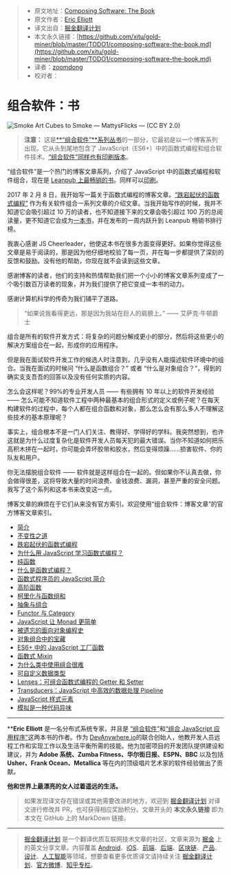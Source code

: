 > * 原文地址：[Composing Software: The Book](https://medium.com/javascript-scene/composing-software-the-book-f31c77fc3ddc)
> * 原文作者：[Eric Elliott](https://medium.com/@_ericelliott)
> * 译文出自：[掘金翻译计划](https://github.com/xitu/gold-miner)
> * 本文永久链接：[https://github.com/xitu/gold-miner/blob/master/TODO1/composing-software-the-book.md](https://github.com/xitu/gold-miner/blob/master/TODO1/composing-software-the-book.md)
> * 译者：[zoomdong](https://github.com/fireairforce)
> * 校对者：

# 组合软件：书

![Smoke Art Cubes to Smoke — MattysFlicks — (CC BY 2.0)](https://cdn-images-1.medium.com/max/10302/1*uVpU7iruzXafhU2VLeH4lw.jpeg)

> **注意：** 这是[**“组合软件”**系列丛书](https://leanpub.com/composingsoftware)的一部分，它最初是以一个博客系列出现。它从头到尾地包含了 JavaScript（ES6+）中的函数式编程和组合软件技术。[“组合软件”同样也有印刷版本](https://www.amazon.com/Composing-Software-Exploration-Programming-Composition/dp/1661212565/ref=as_li_ss_tl?ie=UTF8&linkCode=ll1&tag=eejs-20&linkId=eee1371063c82dea4c2fc72c097868c6&language=en_US)。

“组合软件”是一个热门的博客文章系列，介绍了 JavaScript 中的函数式编程和软件组合，现在是 [Leanpub 上最畅销的书](https://leanpub.com/composingsoftware)。同样可以[印刷](https://www.amazon.com/Composing-Software-Exploration-Programming-Composition/dp/1661212565/ref=as_li_ss_tl?ie=UTF8&linkCode=ll1&tag=eejs-20&linkId=eee1371063c82dea4c2fc72c097868c6&language=en_US)。

2017 年 2 月 8 日，我开始写一篇关于函数式编程的博客文章。[“跌宕起伏的函数式编程”](https://medium.com/javascript-scene/the-rise-and-fall-and-rise-of-functional-programming-composable-software-c2d91b424c8c) 作为有关软件组合一系列文章的介绍文章。当我开始写作的时候，我并不知道它会吸引超过 10 万的读者，也不知道接下来的文章会吸引超过 100 万的总阅读量，更不知道它会成为[一本书](https://leanpub.com/composingsoftware)，并在发布的一周内跃升到 Leanpub 畅销书排行榜。

我衷心感谢 JS Cheerleader，他使这本书在很多方面变得更好。如果你觉得这些文章是易于阅读的，那是因为他仔细地校验了每一页，并在每一步都提供了深刻的反馈和鼓励。没有他的帮助，你现在就不会读到这些文章。

感谢博客的读者，他们的支持和热情帮助我们把一个小小的博客文章系列变成了一个吸引数百万读者的现象，并为我们提供了把它变成一本书的动力。

感谢计算机科学的传奇为我们铺平了道路。

> “如果说我看得更远，那是因为我站在巨人的肩膀上。” —— 艾萨克·牛顿爵士

组合是所有的软件开发方式：将复杂的问题分解成更小的部分，然后将这些更小的解决方案组合在一起，形成你的应用程序。

但是我在面试软件开发工作的候选人时注意到，几乎没有人能描述软件环境中的组合。当我在面试的时候问 “什么是函数组合？” 或者 “什么是对象组合？”，得到的确实支支吾吾的回答以及没有任何实质的内容。

怎么会这样呢？99%的专业开发人员 —— 有些拥有 10 年以上的软件开发经验 —— 怎么可能不知道软件工程中两种最基本的组合形式的定义或例子呢？在每天构建软件的过程中，每个人都在组合函数和对象，那么怎么会有那么多人不理解这些技术的基本原理呢？

事实上，组合根本不是一门人们关注、教得好、学得好的学科。我突然想到，也许这就是为什么过度复杂化是软件开发人员每天犯的最大错误。当你不知道如何把乐高积木拼在一起时，你可能会弄坏胶带和胶水，然后变得烦躁......损害软件、你的队友和用户。

你无法摆脱组合软件 —— 软件就是这样组合在一起的。但如果你不认真去做，你会做得很差，这将导致大量的时间浪费、金钱浪费、漏洞，甚至严重的安全问题。我写了这个系列和这本书来改变这一点。

博客文章的麻烦在于它们从来没有官方索引。欢迎使用“组合软件：博客文章”的官方博客文章索引。

* [简介](https://medium.com/javascript-scene/composing-software-an-introduction-27b72500d6ea)
* [不变性之道](https://medium.com/javascript-scene/the-dao-of-immutability-9f91a70c88cd)
* [跌宕起伏的函数式编程](https://medium.com/javascript-scene/the-rise-and-fall-and-rise-of-functional-programming-composable-software-c2d91b424c8c)
* [为什么用 JavaScript 学习函数式编程？](https://medium.com/javascript-scene/why-learn-functional-programming-in-javascript-composing-software-ea13afc7a257)
* [纯函数](https://medium.com/javascript-scene/master-the-javascript-interview-what-is-a-pure-function-d1c076bec976)
* [什么是函数式编程？](https://medium.com/javascript-scene/master-the-javascript-interview-what-is-functional-programming-7f218c68b3a0)
* [函数式程序员的 JavaScript 简介](https://medium.com/javascript-scene/a-functional-programmers-introduction-to-javascript-composing-software-d670d14ede30)
* [高阶函数](https://medium.com/javascript-scene/higher-order-functions-composing-software-5365cf2cbe99)
* [柯里化与函数组和](https://medium.com/javascript-scene/curry-and-function-composition-2c208d774983)
* [抽象与组合](https://medium.com/javascript-scene/abstraction-composition-cb2849d5bdd6)
* [Functor 与 Category](https://medium.com/javascript-scene/functors-categories-61e031bac53f)
* [JavaScript 让 Monad 更简单](https://medium.com/javascript-scene/javascript-monads-made-simple-7856be57bfe8)
* [被遗忘的面向对象编程史](https://medium.com/javascript-scene/the-forgotten-history-of-oop-88d71b9b2d9f)
* [对象组合中的宝藏](https://medium.com/javascript-scene/the-hidden-treasures-of-object-composition-60cd89480381)
* [ES6+ 中的 JavaScript 工厂函数](https://medium.com/javascript-scene/javascript-factory-functions-with-es6-4d224591a8b1)
* [函数式 Mixin](https://medium.com/javascript-scene/functional-mixins-composing-software-ffb66d5e731c)
* [为什么类中使用组合很难](https://medium.com/javascript-scene/why-composition-is-harder-with-classes-c3e627dcd0aa)
* [可自定义数据类型](https://medium.com/javascript-scene/composable-datatypes-with-functions-aec72db3b093)
* [Lenses：可组合函数式编程的 Getter 和 Setter](https://medium.com/javascript-scene/lenses-b85976cb0534)
* [Transducers：JavaScript 中高效的数据处理 Pipeline](https://medium.com/javascript-scene/transducers-efficient-data-processing-pipelines-in-javascript-7985330fe73d)
* [JavaScript 样式元素](https://medium.com/javascript-scene/elements-of-javascript-style-caa8821cb99f)
* [模拟是一种代码异味](https://medium.com/javascript-scene/mocking-is-a-code-smell-944a70c90a6a)

---

****Eric Elliott** 是一名分布式系统专家，并且是 [“组合软件”](https://leanpub.com/composingsoftware)和[“组合 JavaScript 应用程序”](https://ericelliottjs.com/product/programming-javascript-applications-ebook/)这两本书的作者。作为 [DevAnywhere.io](https://devanywhere.io/)的联合创始人，他教开发人员远程工作和实现工作以及生活平衡所需的技能。他为加密项目的开发团队提供建设和建议，并为 **Adobe 系统、Zumba Fitness、华尔街日报、ESPN、BBC** 以及包括 **Usher、Frank Ocean、Metallica** 等在内的顶级唱片艺术家的软件经验做出了贡献。

**他和世界上最漂亮的女人过着遥远的生活。**

> 如果发现译文存在错误或其他需要改进的地方，欢迎到 [掘金翻译计划](https://github.com/xitu/gold-miner) 对译文进行修改并 PR，也可获得相应奖励积分。文章开头的 **本文永久链接** 即为本文在 GitHub 上的 MarkDown 链接。

---

> [掘金翻译计划](https://github.com/xitu/gold-miner) 是一个翻译优质互联网技术文章的社区，文章来源为 [掘金](https://juejin.im) 上的英文分享文章。内容覆盖 [Android](https://github.com/xitu/gold-miner#android)、[iOS](https://github.com/xitu/gold-miner#ios)、[前端](https://github.com/xitu/gold-miner#前端)、[后端](https://github.com/xitu/gold-miner#后端)、[区块链](https://github.com/xitu/gold-miner#区块链)、[产品](https://github.com/xitu/gold-miner#产品)、[设计](https://github.com/xitu/gold-miner#设计)、[人工智能](https://github.com/xitu/gold-miner#人工智能)等领域，想要查看更多优质译文请持续关注 [掘金翻译计划](https://github.com/xitu/gold-miner)、[官方微博](http://weibo.com/juejinfanyi)、[知乎专栏](https://zhuanlan.zhihu.com/juejinfanyi)。
